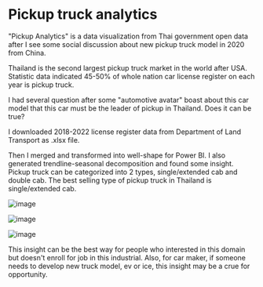 # Pickup truck analytics

"Pickup Analytics" is a data visualization from Thai government open data after I see some social discussion about new pickup truck model in 2020 from China.

Thailand is the second largest pickup truck market in the world after USA.
Statistic data indicated 45-50% of whole nation car license register on each year is pickup truck.

I had several question after some "automotive avatar" boast about this car model that this car 
must be the leader of pickup in Thailand. Does it can be true?

I downloaded 2018-2022 license register data from Department of Land Transport as .xlsx file.

Then I merged and transformed into well-shape for Power BI.
I also generated trendline-seasonal decomposition and found some insight.
Pickup truck can be categorized into 2 types, single/extended cab and double cab.
The best selling type of pickup truck in Thailand is single/extended cab.

![image](https://github.com/pacharapol4066/pickupAnalytics/assets/26063352/511bc4cd-73be-42ac-87aa-5705b7af94a1)

![image](https://github.com/pacharapol4066/pickupAnalytics/assets/26063352/ddcc2da9-61a2-461a-9070-4d949462e181)

![image](https://github.com/pacharapol4066/pickupAnalytics/assets/26063352/a91e2cb7-2edf-47e9-91d7-e823bed44a7a)

This insight can be the best way for people who interested in this domain but doesn't enroll for job in this industrial.
Also, for car maker, if someone needs to develop new truck model, ev or ice, this insight may be a crue for opportunity.
